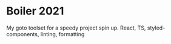 # Boiler 2021

My goto toolset for a speedy project spin up. React, TS, styled-components, linting, formatting

